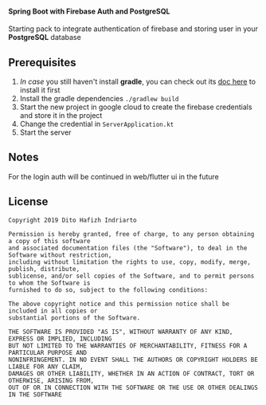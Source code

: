 #### Spring Boot with Firebase Auth and PostgreSQL

Starting pack to integrate authentication of firebase and storing user in your **PostgreSQL** database

## Prerequisites

1. _In case_ you still haven't install __gradle__, you can check out its [doc here](https://gradle.org/install/) to install it first
2. Install the gradle dependencies `./gradlew build`
3. Start the new project in google cloud to create the firebase credentials and store it in the project
4. Change the credential in `ServerApplication.kt`
5. Start the server

## Notes

For the login auth will be continued in web/flutter ui in the future

## License

    Copyright 2019 Dito Hafizh Indriarto
    
    Permission is hereby granted, free of charge, to any person obtaining a copy of this software 
    and associated documentation files (the "Software"), to deal in the Software without restriction, 
    including without limitation the rights to use, copy, modify, merge, publish, distribute, 
    sublicense, and/or sell copies of the Software, and to permit persons to whom the Software is 
    furnished to do so, subject to the following conditions:
    
    The above copyright notice and this permission notice shall be included in all copies or 
    substantial portions of the Software.
    
    THE SOFTWARE IS PROVIDED "AS IS", WITHOUT WARRANTY OF ANY KIND, EXPRESS OR IMPLIED, INCLUDING 
    BUT NOT LIMITED TO THE WARRANTIES OF MERCHANTABILITY, FITNESS FOR A PARTICULAR PURPOSE AND 
    NONINFRINGEMENT. IN NO EVENT SHALL THE AUTHORS OR COPYRIGHT HOLDERS BE LIABLE FOR ANY CLAIM, 
    DAMAGES OR OTHER LIABILITY, WHETHER IN AN ACTION OF CONTRACT, TORT OR OTHERWISE, ARISING FROM, 
    OUT OF OR IN CONNECTION WITH THE SOFTWARE OR THE USE OR OTHER DEALINGS IN THE SOFTWARE